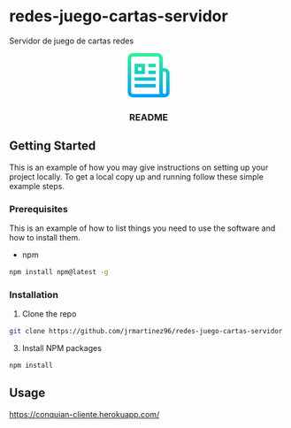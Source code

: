 # redes-juego-cartas-servidor
Servidor de juego de cartas redes


<p align="center">
  <a href="https://github.com/othneildrew/Best-README-Template">
    <img src="images/logo.png" alt="Logo" width="80" height="80">
  </a>

  <h3 align="center">README</h3>
  
  <!-- GETTING STARTED -->
## Getting Started

This is an example of how you may give instructions on setting up your project locally.
To get a local copy up and running follow these simple example steps.

### Prerequisites

This is an example of how to list things you need to use the software and how to install them.
* npm
```sh
npm install npm@latest -g
```

### Installation


1. Clone the repo
```sh
git clone https://github.com/jrmartinez96/redes-juego-cartas-servidor
```
3. Install NPM packages
```sh
npm install
```



<!-- USAGE EXAMPLES -->
## Usage

https://conquian-cliente.herokuapp.com/



